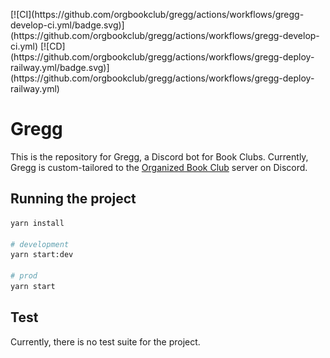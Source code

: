 <p align="center>
    <img src="./docs/_media/gregg.png" width="320" alt="Gregg Icon"/>
</p>
[![CI](https://github.com/orgbookclub/gregg/actions/workflows/gregg-develop-ci.yml/badge.svg)](https://github.com/orgbookclub/gregg/actions/workflows/gregg-develop-ci.yml) [![CD](https://github.com/orgbookclub/gregg/actions/workflows/gregg-deploy-railway.yml/badge.svg)](https://github.com/orgbookclub/gregg/actions/workflows/gregg-deploy-railway.yml)

# Gregg

This is the repository for Gregg, a Discord bot for Book Clubs. Currently, Gregg is custom-tailored to the [Organized Book Club](https://discord.gg/BookClubs) server on Discord.

## Running the project

```bash
yarn install

# development
yarn start:dev

# prod
yarn start
```

## Test

Currently, there is no test suite for the project.
